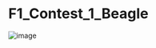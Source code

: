 # F1_Contest_1_Beagle
![image](https://github.com/Jeba3210/F1_Contest_1_Beagle/assets/137270674/cf436f9e-17ab-40c1-986e-629ce33293f8)
